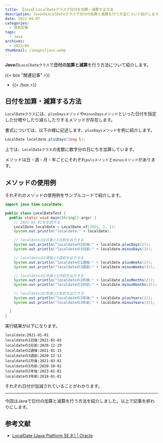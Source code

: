 ```yaml
---
title: 【Java】LocalDateクラスで日付を加算・減算する方法
description: JavaのLocalDateクラスで日付の加算と減算を行う方法について紹介します。
date: 2022-04-07
categories: 
  - 技術記事
tags: 
  - Java
archives: 
  - 2022/04
thumbnail: /images/java.webp
---
```


**Java**の`LocalDateクラス`で**日付の加算と減算**を行う方法について紹介します。

<!--more-->

{{< box "関連記事" >}}
* [](java-localdate-period)
{{< /box >}}

## 日付を加算・減算する方法

`LocalDateクラス`には、`plusDaysメソッド`や`minusDaysメソッド`といった日付を指定した分増やしたり減らしたりするメソッドが存在します。

書式については、以下の様に記述します。`plusDaysメソッド`を例に紹介します。

```java {lineNos="inline", name="plusDaysメソッドの記述例"}
LocalDate localdate.plusDays(long l);
```

上では、`LocalDateクラス`の変数に数字分の日にちを加算しています。

メソッドは日・週・月・年ごとにそれぞれ`pulsメソッド`と`minusメソッド`があります。

## メソッドの使用例

それぞれのメソッドの使用例をサンプルコードで紹介します。

```java {lineNos="inline", name="LocalDateTest.java"}
import java.time.LocalDate;

public class LocalDateTest {
  public static void main(String[] args) {
    // 2021-01-01を生成する
    LocalDate localdate = LocalDate.of(2021, 1, 1);
    System.out.println("localdate:" + localdate);

    // localdateの2日後と3日前を出力する
    System.out.println("localdateの2日後:" + localdate.plusDays(2));
    System.out.println("localdateの3日前:" + localdate.minusDays(3));

    // localdateの2週後と3週前を出力する
    System.out.println("localdateの2週後:" + localdate.plusWeeks(2));
    System.out.println("localdateの3週前:" + localdate.minusWeeks(3));

    // localdateの2月後と3月前を出力する
    System.out.println("localdateの2月後:" + localdate.plusMonths(2));
    System.out.println("localdateの3月前:" + localdate.minusMonths(3));

    // localdateの2年後と3年前を出力する
    System.out.println("localdateの2年後:" + localdate.plusYears(2));
    System.out.println("localdateの3年前:" + localdate.minusYears(3));

  }
}
```

実行結果が以下になります。

```plaintext {lineNos="inline", name="出力結果"}
localdate:2021-01-01
localdateの2日後:2021-01-03
localdateの3日前:2020-12-29
localdateの2週後:2021-01-15
localdateの3週前:2020-12-11
localdateの2月後:2021-03-01
localdateの3月前:2020-10-01
localdateの2年後:2023-01-01
localdateの3年前:2018-01-01
```

それぞれ日付が加減されていることがわかります。

* * *

今回はJavaで日付の加算と減算を行う方法を紹介しました。以上で記事を終わりにします。

## 参考文献

* [LocalDate (Java Platform SE 8 ) | Oracle](https://docs.oracle.com/javase/jp/8/docs/api/java/time/LocalDate.html)